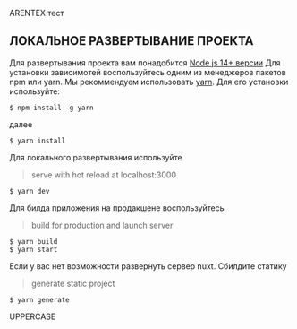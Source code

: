 ARENTEX тест

ЛОКАЛЬНОЕ РАЗВЕРТЫВАНИЕ ПРОЕКТА
-------------------------------
Для развертывания проекта вам понадобится [Node js 14+ версии](https://nodejs.org/en/)
Для установки зависимотей воспользуйтесь одним из менеджеров пакетов npm или yarn.
Мы рекоммендуем использовать [yarn](https://yarnpkg.com/). Для его установки используйте:
```
$ npm install -g yarn
```
далее
```
$ yarn install
```

Для локального развертывания используйте
> serve with hot reload at localhost:3000
```
$ yarn dev
```

Для билда приложения на продакшене воспользуйтесь
> build for production and launch server
```
$ yarn build
$ yarn start
```

Если у вас нет возможности развернуть сервер nuxt. Сбилдите статику
> generate static project
```
$ yarn generate
```

UPPERCASE
